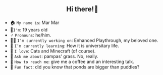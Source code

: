 ## <p align=center>Hi there!👋</p>

- 🏠 `My name is`: Mar Mar
- 📆`I'm`: 19 years old
- ♂️ `Pronouns`: he/him.
- 👷‍♂️ `I’m currently working on`: Enhanced Playthrough, my beloved one.
- 📖 `I’m currently learning`: How it is universitary life.
- 💛 `I love`: Cats and Minecraft (of course).
- 💬 `Ask me about`: pampas' grass. No, really.
- 🏹 `How to reach me`: give me a coffee and an interesting talk.
- 🤡 `Fun fact`: did you know that ponds are bigger than puddles?
